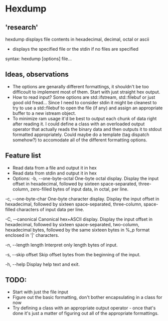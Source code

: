 # Hexdump

## 'research'
hexdump displays file contents in hexadecimal, decimal, octal or ascii
* displays the specified file or the stdin if no files are specified

syntax:
hexdump [options] file...

## Ideas, observations

* The options are genarally different formattings, it shouldn't be too difficoult to implement most of them. Start with just straight hex output.
* How to read input? Some options are std::ifstream, std::filebuf or just good old fread... Since I need to consider stdin it might be cleanest to try to use a std::filebuf to open the file (if any) and assign an appropriate buffer to a new istream object.
* To minimize ram usage it'd be best to output each chunk of data right after reading it. I could define a class with an overloaded output operator that actually reads the binary data and then outputs it to stdout formatted appropriately. Could maybe do a template (tag dispatch somehow?) to accomodate all of the different formatting options.

## Feature list
* Read data from a file and output it in hex
* Read data from stdin and output it in hex
* Options:
-b, --one-byte-octal
    One-byte octal display.  Display the input offset in hexadecimal, followed by sixteen space-separated, three-column, zero-filled bytes of input data, in octal, per line.

-c, --one-byte-char
    One-byte  character  display.   Display the input offset in hexadecimal, followed by sixteen space-separated, three-column, space-filled characters of input data per line.

-C, --canonical
    Canonical hex+ASCII display.  Display the input offset in hexadecimal, followed by sixteen space-separated, two-column, hexadecimal bytes, followed by the same sixteen bytes in %_p format enclosed in '|' characters.

-n, --length length
        Interpret only length bytes of input.

-s, --skip offset
        Skip offset bytes from the beginning of the input.

-h, --help
        Display help text and exit.

## TODO:
* Start with just the file input
* Figure out the basic formatting, don't bother encapsulating in a class for now
* Try defining a class with an appropriate output operator - once that's done it's just a matter of figuring out all of the appropriate formattings.

